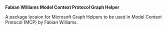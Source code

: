 **Fabian Williams Model Context Protocol Graph Helper**

A package locaion for Microsoft Graph Helpers to be used in Model Context Protocol (MCP) by Fabian Williams.
